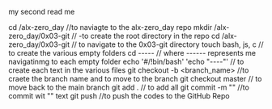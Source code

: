 my second read me


<!-- to create the various files i had to make use of following commands -->
cd /alx-zero_day //to naviagte to the alx-zero_day repo
mkdir /alx-zero_day/0x03-git // -to create the root directory in the repo
cd /alx-zero_day/0x03-git   // to navigate to the 0x03-git directory
touch bash, js, c          // to create the various empty folders
cd -----   // where ------ represents me navigatinmg to each empty folder
echo '#/!bin/bash' 'echo "----"' // to create each text in the various files
git checkout -b <branch_name>   //to craete the branch name and to move to the branch
git checkout master     // to move back to the main branch
git add .               // to add all
git commit -m ""        //to commit wit "" text
git push                //to push the codes to the GitHub Repo

